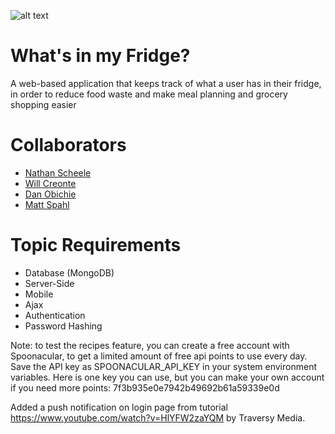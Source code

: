 ![alt text](FinishedLogo.png)

# What's in my Fridge?
A web-based application that keeps track of what a user has in their fridge, in order to reduce food waste and make meal planning and grocery shopping easier

# Collaborators
- [Nathan Scheele](team/NATHAN_SCHEELE.md)
- [Will Creonte](team/WILL_CREONTE.md)
- [Dan Obichie](team/DANIEL_OBICHIE.md)
- [Matt Spahl](team/MATTHEW_SPAHL.md)
# Topic Requirements
- Database (MongoDB)
- Server-Side
- Mobile
- Ajax
- Authentication
- Password Hashing

Note: to test the recipes feature, you can create a free account with Spoonacular, to get a limited amount of free api points to use every day. Save the API key as SPOONACULAR_API_KEY in your system environment variables.
Here is one key you can use, but you can make your own account if you need
more points: 7f3b935e0e7942b49692b61a59339e0d

Added a push notification on login page from tutorial https://www.youtube.com/watch?v=HlYFW2zaYQM by Traversy Media.